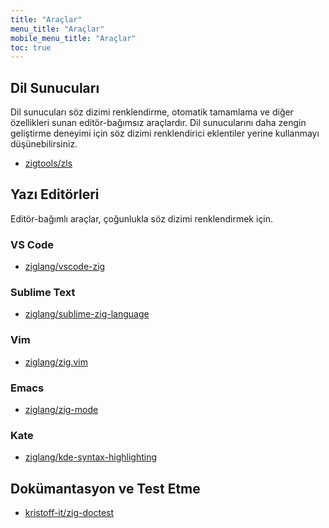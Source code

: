 ```yaml
---
title: "Araçlar"
menu_title: "Araçlar"
mobile_menu_title: "Araçlar"
toc: true
---
```


## Dil Sunucuları
Dil sunucuları söz dizimi renklendirme, otomatik tamamlama ve diğer özellikleri sunan editör-bağımsız araçlardır. Dil sunucularını daha zengin geliştirme deneyimi için söz dizimi renklendirici eklentiler yerine kullanmayı düşünebilirsiniz.

- [zigtools/zls](https://github.com/zigtools/zls)

## Yazı Editörleri
Editör-bağımlı araçlar, çoğunlukla söz dizimi renklendirmek için.

### VS Code
- [ziglang/vscode-zig](https://github.com/ziglang/vscode-zig)

### Sublime Text
- [ziglang/sublime-zig-language](https://github.com/ziglang/sublime-zig-language)

### Vim
- [ziglang/zig.vim](https://github.com/ziglang/zig.vim)

### Emacs
- [ziglang/zig-mode](https://github.com/ziglang/zig-mode)

### Kate
- [ziglang/kde-syntax-highlighting](https://github.com/ziglang/kde-syntax-highlighting)

## Dokümantasyon ve Test Etme
- [kristoff-it/zig-doctest](https://github.com/kristoff-it/zig-doctest)

